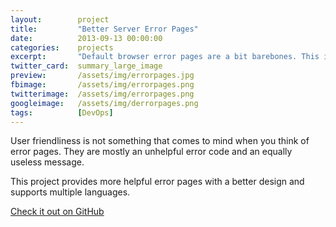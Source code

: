 ```yaml
---
layout:        project
title:         "Better Server Error Pages"
date:          2013-09-13 00:00:00
categories:    projects
excerpt:       "Default browser error pages are a bit barebones. This is a set of sexier error pages."
twitter_card:  summary_large_image
preview:       /assets/img/errorpages.jpg
fbimage:       /assets/img/errorpages.png
twitterimage:  /assets/img/errorpages.png
googleimage:   /assets/img/derrorpages.png
tags:          [DevOps]
---
```


User friendliness is not something that comes to mind when you think of error pages. They are mostly an unhelpful
error code and an equally useless message.

This project provides more helpful error pages with a better design and supports multiple languages. 

[Check it out on GitHub](https://github.com/janoszen/errorpages)